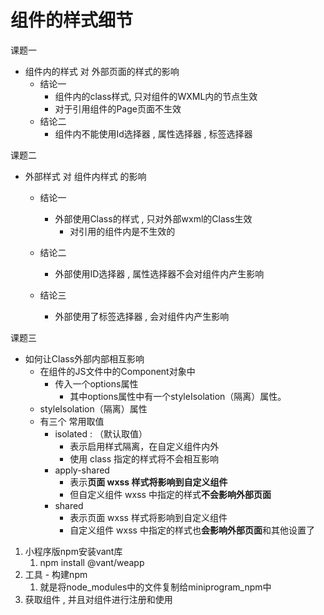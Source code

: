 # 组件的样式细节

课题一 

- 组件内的样式  对 外部页面的样式的影响
  - 结论一 
    - 组件内的class样式,  只对组件的WXML内的节点生效
    - 对于引用组件的Page页面不生效
  - 结论二
    - 组件内不能使用Id选择器 , 属性选择器 , 标签选择器

课题二

- 外部样式 对 组件内样式 的影响

  - 结论一
    - 外部使用Class的样式 , 只对外部wxml的Class生效
      - 对引用的组件内是不生效的

  - 结论二
    - 外部使用ID选择器 , 属性选择器不会对组件内产生影响
  - 结论三
    - 外部使用了标签选择器 , 会对组件内产生影响

课题三

- 如何让Class外部内部相互影响
  - 在组件的JS文件中的Component对象中
    - 传入一个options属性
      - 其中options属性中有一个styleIsolation（隔离）属性。
  - styleIsolation（隔离）属性
  - 有三个 常用取值
    - isolated : （默认取值）
      -  表示启用样式隔离，在自定义组件内外
      - 使用 class 指定的样式将不会相互影响
    - apply-shared
      - 表示**页面 wxss 样式将影响到自定义组件**
      - 但自定义组件 wxss 中指定的样式**不会影响外部页面**
    - shared
      - 表示页面 wxss 样式将影响到自定义组件
      - 自定义组件 wxss 中指定的样式也**会影响外部页面**和其他设置了



1. 小程序版npm安装vant库
   1. npm install @vant/weapp
2. 工具 - 构建npm
   1. 就是将node_modules中的文件复制给miniprogram_npm中
3. 获取组件 , 并且对组件进行注册和使用

